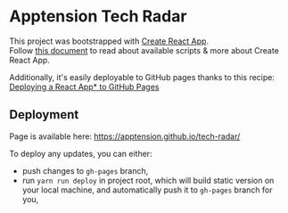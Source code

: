 # Apptension Tech Radar

This project was bootstrapped with [Create React App](https://github.com/facebook/create-react-app).<br />
Follow [this document](https://github.com/apptension/tech-radar/blob/master/docs/create-react-app.md) to read about available scripts & more about Create React App.

Additionally, it's easily deployable to GitHub pages thanks to this recipe: [Deploying a React App* to GitHub Pages](https://github.com/gitname/react-gh-pages)


## Deployment

Page is available here: https://apptension.github.io/tech-radar/

To deploy any updates, you can either:
* push changes to `gh-pages` branch,
* run `yarn run deploy` in project root, which will build static version on your local machine, 
and automatically push it to `gh-pages` branch for you,
